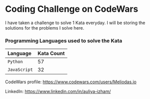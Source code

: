 
# Coding Challenge on CodeWars

I have taken a challenge to solve 1 Kata everyday. I will be storing the solutions for the problems I solve here.

### Programming Languages used to solve the Kata



| Language | Kata Count     |
| :-------- | :------- |
| `Python`   | 57|
 | `JavaScript` | 32 |



CodeWars profile: https://www.codewars.com/users/Meliodas.io

LinkedIn: https://www.linkedin.com/in/auliya-izham/
